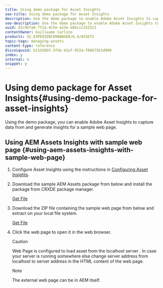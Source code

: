 ```yaml
---
title: Using demo package for Asset Insights
seo-title: Using demo package for Asset Insights
description: Use the demo package to enable Adobe Asset Insights to capture data from and generate insights for a web page.
seo-description: Use the demo package to enable Adobe Asset Insights to capture data from and generate insights for a web page.
uuid: d1c9efa8-7f2a-4c5e-a23e-a84ccc152521
contentOwner: Guillaume Carlino
products: SG_EXPERIENCEMANAGER/6.4/ASSETS
topic-tags: managing-assets
content-type: reference
discoiquuid: b11d10b5-3fde-42af-952a-f06675b1d909
index: y
internal: n
snippet: y
---
```


# Using demo package for Asset Insights{#using-demo-package-for-asset-insights}

Using the demo package, you can enable Adobe Asset Insights to capture data from and generate insights for a sample web page.

## Using AEM Assets Insights with sample web page  {#using-aem-assets-insights-with-sample-web-page}

1. Configure Asset Insights using the instructions in [Configuring Asset Insights](../../assets/using/touch-ui-configuring-asset-insights.md).
1. Download the sample AEM Assets package from below and install the package from CRXDE package manager.

   [Get File](assets/insightsdemo.zip)

1. Download the ZIP file containing the sample web page from below and extract on your local file system.

   [Get File](assets/demosite.zip)

1. Click the web page to open it in the web browser.

   >[!CAUTION]
   >
   >Web Page is configured to load asset from the localhost server . In case your server is running somewhere else change server address from localhost to server address in the HTML content of the web page.

   >[!NOTE]
   >
   >The external web page can be in AEM itself.

